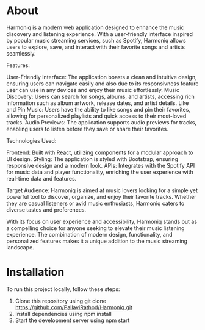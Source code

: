 # About

Harmoniq is a modern web application designed to enhance the music discovery and listening experience. With a user-friendly interface inspired by popular music streaming services, such as Spotify, Harmoniq allows users to explore, save, and interact with their favorite songs and artists seamlessly.

Features:

User-Friendly Interface: The application boasts a clean and intuitive design, ensuring users can navigate easily and also due to its responsivness feature user can use in any devices and enjoy their music effortlessly.
Music Discovery: Users can search for songs, albums, and artists, accessing rich information such as album artwork, release dates, and artist details.
Like and Pin Music: Users have the ability to like songs and pin their favorites, allowing for personalized playlists and quick access to their most-loved tracks.
Audio Previews: The application supports audio previews for tracks, enabling users to listen before they save or share their favorites.

Technologies Used:

Frontend: Built with React, utilizing components for a modular approach to UI design.
Styling: The application is styled with Bootstrap, ensuring responsive design and a modern look.
APIs: Integrates with the Spotify API for music data and player functionality, enriching the user experience with real-time data and features.

Target Audience: Harmoniq is aimed at music lovers looking for a simple yet powerful tool to discover, organize, and enjoy their favorite tracks. Whether they are casual listeners or avid music enthusiasts, Harmoniq caters to diverse tastes and preferences.

With its focus on user experience and accessibility, Harmoniq stands out as a compelling choice for anyone seeking to elevate their music listening experience. The combination of modern design, functionality, and personalized features makes it a unique addition to the music streaming landscape.

# Installation

To run this project locally, follow these steps:

1. Clone this repository using git clone https://github.com/PallaviRathod/Harmoniq.git
2. Install dependencies using npm install
3. Start the development server using npm start






